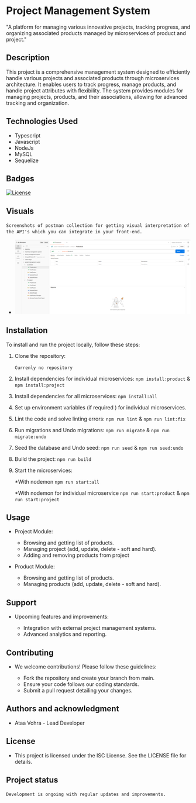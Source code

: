 # Project Management System

"A platform for managing various innovative projects, tracking progress, and organizing associated products managed by microservices of product and project."

## Description

This project is a comprehensive management system designed to efficiently handle various projects and associated products through microservices architecture. It enables users to track progress, manage products, and handle project attributes with flexibility. The system provides modules for managing projects, products, and their associations, allowing for advanced tracking and organization.

## Technologies Used

- Typescript
- Javascript
- NodeJs
- MySQL
- Sequelize

## Badges

[![License](https://img.shields.io/badge/license-ISC-blue.svg)](https://opensource.org/licenses/ISC)

## Visuals

`Screenshots of postman collection for getting visual interpretation of the API's which you can integrate in your front-end.`

- ![Screenshot](./public/images/screenshots/postman_7.png)

## Installation

To install and run the project locally, follow these steps:

1. Clone the repository:

   `Currenly no repository`

2. Install dependencies for individual microservices:
   `npm install:product` & `npm install:project`

3. Install dependencies for all microservices:
   `npm install:all`
4. Set up environment variables (if required ) for individual microservices.

5. Lint the code and solve linting errors:
   `npm run lint` & `npm run lint:fix`

6. Run migrations and Undo migrations:
   `npm run migrate` & `npm run migrate:undo`

7. Seed the database and Undo seed:
   `npm run seed` & `npm run seed:undo`
8. Build the project:
   `npm run build`

9. Start the microservices:

   \*With nodemon
   `npm run start:all`

   \*With nodemon for individual microservice
   `npm run start:product` & `npm run start:project`

## Usage

- Project Module:

  - Browsing and getting list of products.
  - Managing project (add, update, delete - soft and hard).
  - Adding and removing products from project

- Product Module:

  - Browsing and getting list of products.
  - Managing products (add, update, delete - soft and hard).

## Support

- Upcoming features and improvements:

  - Integration with external project management systems.
  - Advanced analytics and reporting.

## Contributing

- We welcome contributions! Please follow these guidelines:

  - Fork the repository and create your branch from main.
  - Ensure your code follows our coding standards.
  - Submit a pull request detailing your changes.

## Authors and acknowledgment

- Ataa Vohra - Lead Developer

## License

- This project is licensed under the ISC License. See the LICENSE file for details.

## Project status

`Development is ongoing with regular updates and improvements.`
